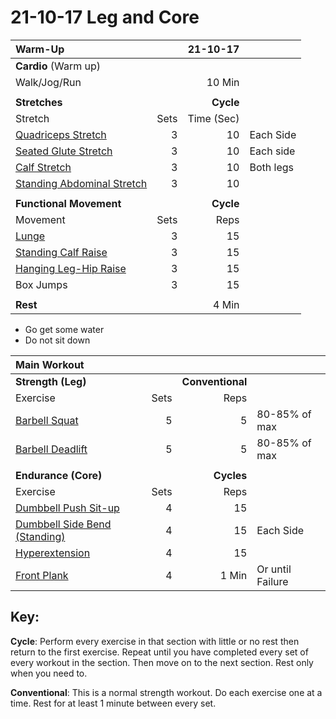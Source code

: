 # 21-10-17 Leg and Core

|Warm-Up ||21-10-17||
|:---|---:|---:|:---|
|**Cardio** (Warm up)| | ||
|Walk/Jog/Run| | 10 Min ||
| | | ||
|**Stretches**| |**Cycle**||
| Stretch | Sets | Time (Sec) ||
|[Quadriceps Stretch](https://exrx.net/Stretches/Quadriceps/Standing)|3|10|Each Side|
|[Seated Glute Stretch](https://exrx.net/Stretches/GluteusMaximus/SeatedFloor)|3|10|Each side|
|[Calf Stretch](https://exrx.net/Stretches/Gastrocnemius/Wall)|3|10| Both legs|
|[Standing Abdominal Stretch](https://exrx.net/Stretches/RectusAbdominis/Standing)|3|10||
| | | ||
|**Functional Movement**| | **Cycle** ||
| Movement | Sets | Reps ||
|[Lunge](https://exrx.net/WeightExercises/Quadriceps/BWLunge)|3|15||
|[Standing Calf Raise](https://exrx.net/WeightExercises/Gastrocnemius/BWStandingCalfRaise)|3|15||
|[Hanging Leg-Hip Raise](https://exrx.net/WeightExercises/RectusAbdominis/BWHangingLegHipRaise)|3|15||
|Box Jumps|3|15||
| | | ||
|**Rest**| | 4 Min||

- Go get some water
- Do not sit down

|Main Workout | |||
|:---|---:|---:|:---|
|**Strength (Leg)**| |  **Conventional**||
|Exercise| Sets | Reps ||
|[Barbell Squat](https://exrx.net/WeightExercises/Quadriceps/BBSquat)|5|5| 80-85% of max|
|[Barbell Deadlift](https://exrx.net/WeightExercises/GluteusMaximus/BBDeadlift)|5|5|80-85% of max||
|||||
|**Endurance (Core)**| |  **Cycles**||
|Exercise| Sets | Reps ||
|[Dumbbell Push Sit-up](https://exrx.net/WeightExercises/RectusAbdominis/DBPushSitUp)|4|15||
|[Dumbbell Side Bend (Standing)](https://exrx.net/WeightExercises/Obliques/DB45SideBend)|4|15|Each Side|
|[Hyperextension](https://exrx.net/WeightExercises/ErectorSpinae/BW45HyperextensionHips)|4|15||
|[Front Plank](https://exrx.net/WeightExercises/RectusAbdominis/BWFrontPlank)|4|1 Min| Or until Failure|

## Key:

**Cycle**: Perform every exercise in that section with little or no rest then return to the first exercise. Repeat until you have completed every set of every workout in the section. Then move on to the next section. Rest only when you need to.

**Conventional**: This is a normal strength workout. Do each exercise one at a time. Rest for at least 1 minute between every set.